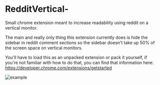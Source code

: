 # RedditVertical-
Small chrome extension meant to increase readability using reddit on a vertical monitor.

The main and really only thing this extension currently does is hide the sidebar in reddit comment sections so the sidebar doesn't take up 50% of the screen space on vertical monitors.

You'll have to load this as an unpacked extension or pack it yourself, if you're not familiar with how to do that, you can find that information here: https://developer.chrome.com/extensions/getstarted

![example](https://i.imgur.com/Vm6HioQ.png)
